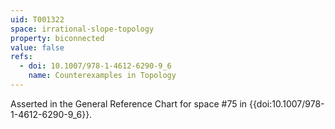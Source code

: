 ```yaml
---
uid: T001322
space: irrational-slope-topology
property: biconnected
value: false
refs:
  - doi: 10.1007/978-1-4612-6290-9_6
    name: Counterexamples in Topology
---
```

Asserted in the General Reference Chart for space #75 in
{{doi:10.1007/978-1-4612-6290-9_6}}.
